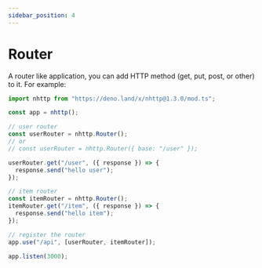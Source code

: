 ```yaml
---
sidebar_position: 4
---
```


# Router

A router like application, you can add HTTP method (get, put, post, or other) to
it. For example:

```js
import nhttp from "https://deno.land/x/nhttp@1.3.0/mod.ts";

const app = nhttp();

// user router
const userRouter = nhttp.Router();
// or
// const userRouter = nhttp.Router({ base: "/user" });

userRouter.get("/user", ({ response }) => {
  response.send("hello user");
});

// item router
const itemRouter = nhttp.Router();
itemRouter.get("/item", ({ response }) => {
  response.send("hello item");
});

// register the router
app.use("/api", [userRouter, itemRouter]);

app.listen(3000);
```
